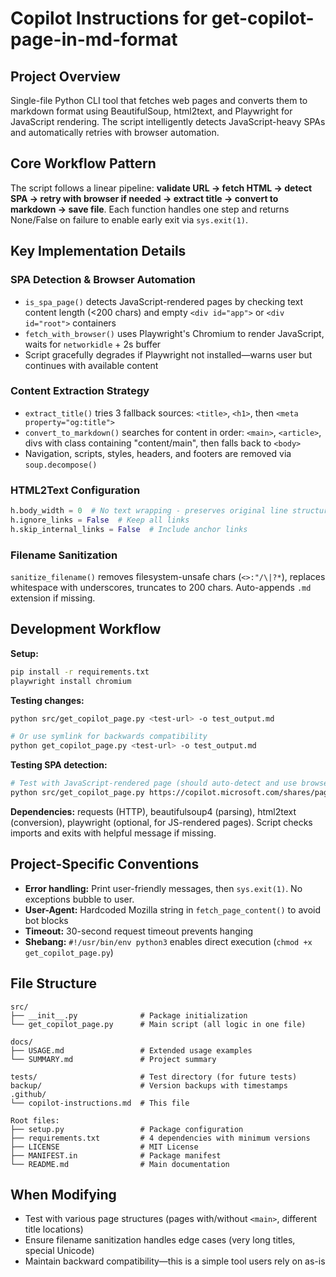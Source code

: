 # Copilot Instructions for get-copilot-page-in-md-format

## Project Overview
Single-file Python CLI tool that fetches web pages and converts them to markdown format using BeautifulSoup, html2text, and Playwright for JavaScript rendering. The script intelligently detects JavaScript-heavy SPAs and automatically retries with browser automation.

## Core Workflow Pattern
The script follows a linear pipeline: **validate URL → fetch HTML → detect SPA → retry with browser if needed → extract title → convert to markdown → save file**. Each function handles one step and returns None/False on failure to enable early exit via `sys.exit(1)`.

## Key Implementation Details

### SPA Detection & Browser Automation
- `is_spa_page()` detects JavaScript-rendered pages by checking text content length (<200 chars) and empty `<div id="app">` or `<div id="root">` containers
- `fetch_with_browser()` uses Playwright's Chromium to render JavaScript, waits for `networkidle` + 2s buffer
- Script gracefully degrades if Playwright not installed—warns user but continues with available content

### Content Extraction Strategy
- `extract_title()` tries 3 fallback sources: `<title>`, `<h1>`, then `<meta property="og:title">`
- `convert_to_markdown()` searches for content in order: `<main>`, `<article>`, divs with class containing "content/main", then falls back to `<body>`
- Navigation, scripts, styles, headers, and footers are removed via `soup.decompose()`

### HTML2Text Configuration
```python
h.body_width = 0  # No text wrapping - preserves original line structure
h.ignore_links = False  # Keep all links
h.skip_internal_links = False  # Include anchor links
```

### Filename Sanitization
`sanitize_filename()` removes filesystem-unsafe chars (`<>:"/\|?*`), replaces whitespace with underscores, truncates to 200 chars. Auto-appends `.md` extension if missing.

## Development Workflow

**Setup:**
```bash
pip install -r requirements.txt
playwright install chromium
```

**Testing changes:**
```bash
python src/get_copilot_page.py <test-url> -o test_output.md

# Or use symlink for backwards compatibility
python get_copilot_page.py <test-url> -o test_output.md
```

**Testing SPA detection:**
```bash
# Test with JavaScript-rendered page (should auto-detect and use browser)
python src/get_copilot_page.py https://copilot.microsoft.com/shares/pages/xyz
```

**Dependencies:** requests (HTTP), beautifulsoup4 (parsing), html2text (conversion), playwright (optional, for JS-rendered pages). Script checks imports and exits with helpful message if missing.

## Project-Specific Conventions

- **Error handling:** Print user-friendly messages, then `sys.exit(1)`. No exceptions bubble to user.
- **User-Agent:** Hardcoded Mozilla string in `fetch_page_content()` to avoid bot blocks
- **Timeout:** 30-second request timeout prevents hanging
- **Shebang:** `#!/usr/bin/env python3` enables direct execution (`chmod +x get_copilot_page.py`)

## File Structure
```
src/
├── __init__.py              # Package initialization
└── get_copilot_page.py      # Main script (all logic in one file)

docs/
├── USAGE.md                 # Extended usage examples
└── SUMMARY.md               # Project summary

tests/                       # Test directory (for future tests)
backup/                      # Version backups with timestamps
.github/
└── copilot-instructions.md  # This file

Root files:
├── setup.py                 # Package configuration
├── requirements.txt         # 4 dependencies with minimum versions
├── LICENSE                  # MIT License
├── MANIFEST.in              # Package manifest
└── README.md                # Main documentation
```

## When Modifying

- Test with various page structures (pages with/without `<main>`, different title locations)
- Ensure filename sanitization handles edge cases (very long titles, special Unicode)
- Maintain backward compatibility—this is a simple tool users rely on as-is
